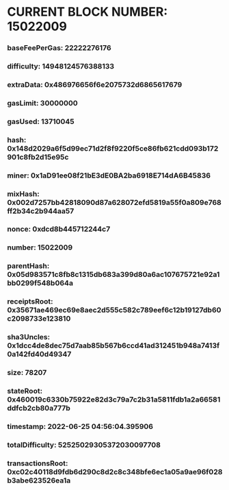 # CURRENT BLOCK NUMBER: 15022009

### baseFeePerGas: 22222276176
### difficulty: 14948124576388133
### extraData: 0x486976656f6e2075732d6865617679
### gasLimit: 30000000
### gasUsed: 13710045
### hash: 0x148d2029a6f5d99ec71d2f8f9220f5ce86fb621cdd093b172901c8fb2d15e95c
### miner: 0x1aD91ee08f21bE3dE0BA2ba6918E714dA6B45836
### mixHash: 0x002d7257bb42818090d87a628072efd5819a55f0a809e768ff2b34c2b944aa57
### nonce: 0xdcd8b445712244c7
### number: 15022009
### parentHash: 0x05d983571c8fb8c1315db683a399d80a6ac107675721e92a1bb0299f548b064a
### receiptsRoot: 0x35671ae469ec69e8aec2d555c582c789eef6c12b19127db60c2098733e123810
### sha3Uncles: 0x1dcc4de8dec75d7aab85b567b6ccd41ad312451b948a7413f0a142fd40d49347
### size: 78207
### stateRoot: 0x460019c6330b75922e82d3c79a7c2b31a5811fdb1a2a66581ddfcb2cb80a777b
### timestamp: 2022-06-25 04:56:04.395906
### totalDifficulty: 52525029305372030097708
### transactionsRoot: 0xc02c40118d9fdb6d290c8d2c8c348bfe6ec1a05a9ae96f028b3abe623526ea1a

